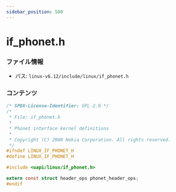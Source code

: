 ```yaml
---
sidebar_position: 500
---
```

# if_phonet.h

### ファイル情報

- パス: `linux-v6.12/include/linux/if_phonet.h`

### コンテンツ

```h
/* SPDX-License-Identifier: GPL-2.0 */
/*
 * File: if_phonet.h
 *
 * Phonet interface kernel definitions
 *
 * Copyright (C) 2008 Nokia Corporation. All rights reserved.
 */
#ifndef LINUX_IF_PHONET_H
#define LINUX_IF_PHONET_H

#include <uapi/linux/if_phonet.h>

extern const struct header_ops phonet_header_ops;
#endif

```
